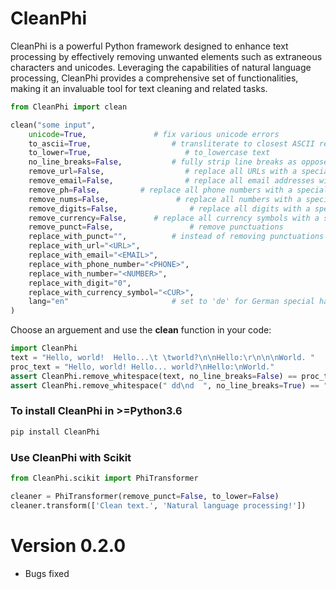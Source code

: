 # CleanPhi

CleanPhi is a powerful Python framework designed to enhance text processing by effectively removing unwanted elements such as extraneous characters and unicodes. Leveraging the capabilities of natural language processing, CleanPhi provides a comprehensive set of functionalities, making it an invaluable tool for text cleaning and related tasks.

```python
from CleanPhi import clean

clean("some input",
    unicode=True,               # fix various unicode errors
    to_ascii=True,                  # transliterate to closest ASCII representation
    to_lower=True,                     # to_lowercase text
    no_line_breaks=False,           # fully strip line breaks as opposed to only normalizing them
    remove_url=False,                  # replace all URLs with a special token
    remove_email=False,                # replace all email addresses with a special token
    remove_ph=False,         # replace all phone numbers with a special token
    remove_nums=False,               # replace all numbers with a special token
    remove_digits=False,                # replace all digits with a special token
    remove_currency=False,      # replace all currency symbols with a special token
    remove_punct=False,                 # remove punctuations
    replace_with_punct="",          # instead of removing punctuations you may replace them
    replace_with_url="<URL>",
    replace_with_email="<EMAIL>",
    replace_with_phone_number="<PHONE>",
    replace_with_number="<NUMBER>",
    replace_with_digit="0",
    replace_with_currency_symbol="<CUR>",
    lang="en"                       # set to 'de' for German special handling
)
```

Choose an arguement and use the **clean** function in your code:

```python
import CleanPhi
text = "Hello, world!  Hello...\t \tworld?\n\nHello:\r\n\n\nWorld. "
proc_text = "Hello, world! Hello... world?\nHello:\nWorld."
assert CleanPhi.remove_whitespace(text, no_line_breaks=False) == proc_text
assert CleanPhi.remove_whitespace(" dd\nd  ", no_line_breaks=True) == "dd d"
```

### To install CleanPhi in >=Python3.6

```powershell
pip install CleanPhi
```

### Use CleanPhi with Scikit

```python
from CleanPhi.scikit import PhiTransformer

cleaner = PhiTransformer(remove_punct=False, to_lower=False)
cleaner.transform(['Clean text.', 'Natural language processing!'])
```

# Version 0.2.0 

- Bugs fixed